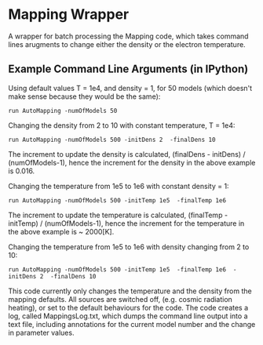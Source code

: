 # Mapping Wrapper

A wrapper for batch processing the Mapping code, which takes command lines arugments to change either the density or the electron temperature.

## Example Command Line Arguments (in IPython)

Using default values T = 1e4, and density = 1, for 50 models (which doesn't make sense because they would be the same):

```
run AutoMapping -numOfModels 50
```

Changing the density from 2 to 10 with constant temperature, T = 1e4:

```
run AutoMapping -numOfModels 500 -initDens 2  -finalDens 10
```

The increment to update the density is calculated, (finalDens - initDens) / (numOfModels-1), hence the increment for the density in the above example is 0.016.


Changing the temperature from 1e5 to 1e6 with constant density = 1:

```
run AutoMapping -numOfModels 500 -initTemp 1e5  -finalTemp 1e6
```

The increment to update the temperature is calculated, (finalTemp - initTemp) / (numOfModels-1), hence the increment for the temperature in the above example is ~ 2000[K].

Changing the temperature from 1e5 to 1e6 with density changing from 2 to 10:

```
run AutoMapping -numOfModels 500 -initTemp 1e5  -finalTemp 1e6  -initDens 2  -finalDens 10
```



This code currently only changes the temperature and the density from the mapping defaults. All sources are switched off, (e.g. cosmic radiation heating), or set to the default behaviours for the code. The code creates a log, called MappingsLog.txt, which dumps the command line output into a text file, including annotations for the current model number and the change in parameter values.
